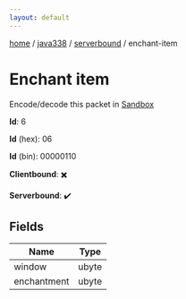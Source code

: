 ```yaml
---
layout: default
---
```


[home](/)  /  [java338](/protocol/java338)  /  [serverbound](/protocol/java338/serverbound)  /  enchant-item

# Enchant item

Encode/decode this packet in [Sandbox](../../../sandbox/java338#serverbound.enchant_item)

**Id**: 6

**Id** (hex): 06

**Id** (bin): 00000110

**Clientbound**: ✖️

**Serverbound**: ✔️

## Fields

Name | Type
---|---
window | ubyte
enchantment | ubyte
